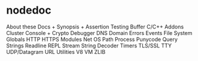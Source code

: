 # nodedoc

About these Docs +
Synopsis +
Assertion Testing
Buffer
C/C++ Addons
Cluster
Console +
Crypto
Debugger
DNS
Domain
Errors
Events
File System
Globals
HTTP
HTTPS
Modules
Net
OS
Path
Process
Punycode
Query Strings
Readline
REPL
Stream
String Decoder
Timers
TLS/SSL
TTY
UDP/Datagram
URL
Utilities
V8
VM
ZLIB
